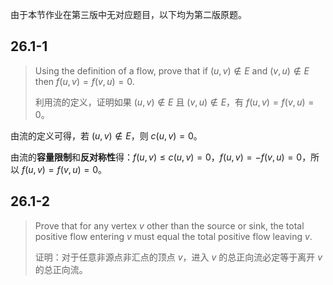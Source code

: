 由于本节作业在第三版中无对应题目，以下均为第二版原题。

## 26.1-1

> Using the definition of a flow, prove that if $(u, v) \notin E$ and $(v, u) \notin E$ then $f(u, v) = f(v, u) = 0$.
>
> 利用流的定义，证明如果 $(u, v) \notin E$ 且 $(v, u) \notin E$，有 $f(u, v) = f(v, u) = 0$。

由流的定义可得，若 $(u, v) \notin E$，则 $c(u, v) = 0$。

由流的**容量限制**和**反对称性**得：$f(u, v) \leq c(u, v) = 0$，$f(u, v) = - f(v, u) = 0$，所以 $f(u, v) = f(v, u) = 0$。

## 26.1-2

> Prove that for any vertex $v$ other than the source or sink, the total positive flow entering $v$ must equal the total positive flow leaving $v$.
>
> 证明：对于任意非源点非汇点的顶点 $v$，进入 $v$ 的总正向流必定等于离开 $v$ 的总正向流。